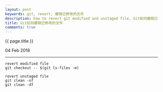 ```yaml
---
layout: post
keywords: git, revert, 撤销已修改的文件
description: how to revert git modified and unstaged file, Git如何撤销已修改的文件
title: Git如何撤销已修改的文件
comments: true
---
```


{{ page.title }}
<p class="meta">04 Feb 2018</p>
<hr>

```
revert modified file
git checkout -- $(git ls-files -m)

revert unstaged file
git clean -nf
git clean -df
```

